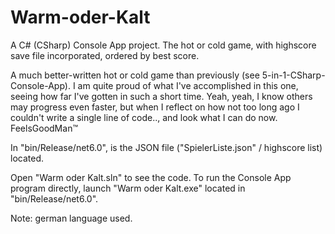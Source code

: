 # Warm-oder-Kalt
A C# (CSharp) Console App project. The hot or cold game, with highscore save file incorporated, ordered by best score. 

A much better-written hot or cold game than previously (see 5-in-1-CSharp-Console-App).
I am quite proud of what I've accomplished in this one, seeing how far I've gotten in such a short time. Yeah, yeah, I know others may progress even faster, but when I reflect on how not too long ago I couldn't write a single line of code.., and look what I can do now. FeelsGoodMan™

In "bin/Release/net6.0", is the JSON file ("SpielerListe.json" / highscore list) located.

Open "Warm oder Kalt.sln" to see the code. To run the Console App program directly, launch "Warm oder Kalt.exe" located in "bin/Release/net6.0".

Note: german language used.
